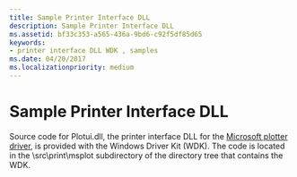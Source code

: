 ```yaml
---
title: Sample Printer Interface DLL
description: Sample Printer Interface DLL
ms.assetid: bf33c353-a565-436a-9bd6-c92f5df85d65
keywords:
- printer interface DLL WDK , samples
ms.date: 04/20/2017
ms.localizationpriority: medium
---
```


# Sample Printer Interface DLL





Source code for Plotui.dll, the printer interface DLL for the [Microsoft plotter driver](microsoft-plotter-driver.md), is provided with the Windows Driver Kit (WDK). The code is located in the \\src\\print\\msplot subdirectory of the directory tree that contains the WDK.

 

 





